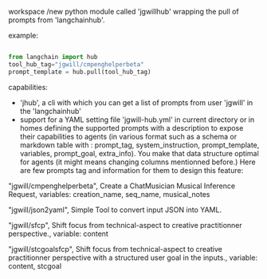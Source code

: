 workspace /new python module called 'jgwillhub' wrapping the pull of prompts from 'langchainhub'.

example:

```python

from langchain import hub
tool_hub_tag="jgwill/cmpenghelperbeta"
prompt_template = hub.pull(tool_hub_tag)

```

capabilities:

* 'jhub', a cli with which you can get a list of prompts from user 'jgwill' in the 'langchainhub'
* support for a YAML setting file 'jgwill-hub.yml' in current directory or in homes defining the supported prompts with a description to expose their capabilities to agents (in various format such as a schema or markdown table with : prompt_tag, system_instruction, prompt_template, variables, prompt_goal, extra_info).  You make that data structure optimal for agents (it might means changing columns mentionned before.)
Here are few prompts tag and information for them to design this feature:

"jgwill/cmpenghelperbeta", Create a ChatMusician Musical Inference Request, variables: creation_name, seq_name, musical_notes

"jgwill/json2yaml", Simple Tool to convert input JSON into YAML.

"jgwill/sfcp", Shift focus from technical-aspect to creative practitionner perspective., variable:  content

"jgwill/stcgoalsfcp", Shift focus from technical-aspect to creative practitionner perspective with a structured user goal in the inputs., variable:  content, stcgoal

